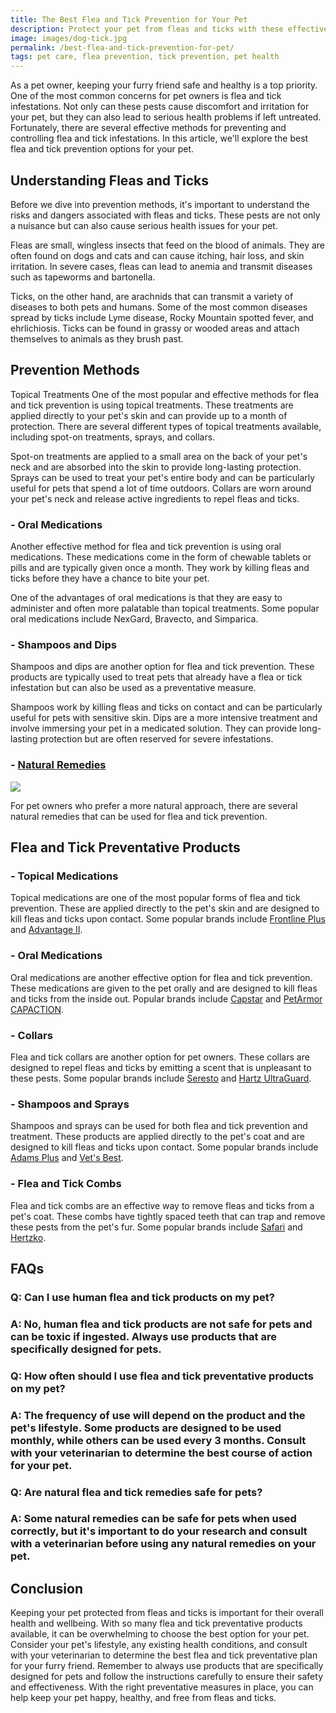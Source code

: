 ```yaml
---
title: The Best Flea and Tick Prevention for Your Pet
description: Protect your pet from fleas and ticks with these effective prevention methods. Learn about the best products and techniques to keep your furry friend safe.
image: images/dog-tick.jpg
permalink: /best-flea-and-tick-prevention-for-pet/
tags: pet care, flea prevention, tick prevention, pet health
---
```



As a pet owner, keeping your furry friend safe and healthy is a top priority. One of the most common concerns for pet owners is flea and tick infestations. Not only can these pests cause discomfort and irritation for your pet, but they can also lead to serious health problems if left untreated. Fortunately, there are several effective methods for preventing and controlling flea and tick infestations. In this article, we'll explore the best flea and tick prevention options for your pet.

## Understanding Fleas and Ticks

Before we dive into prevention methods, it's important to understand the risks and dangers associated with fleas and ticks. These pests are not only a nuisance but can also cause serious health issues for your pet.

Fleas are small, wingless insects that feed on the blood of animals. They are often found on dogs and cats and can cause itching, hair loss, and skin irritation. In severe cases, fleas can lead to anemia and transmit diseases such as tapeworms and bartonella.

Ticks, on the other hand, are arachnids that can transmit a variety of diseases to both pets and humans. Some of the most common diseases spread by ticks include Lyme disease, Rocky Mountain spotted fever, and ehrlichiosis. Ticks can be found in grassy or wooded areas and attach themselves to animals as they brush past.

##  Prevention Methods

Topical Treatments
One of the most popular and effective methods for flea and tick prevention is using topical treatments. These treatments are applied directly to your pet's skin and can provide up to a month of protection. There are several different types of topical treatments available, including spot-on treatments, sprays, and collars.

Spot-on treatments are applied to a small area on the back of your pet's neck and are absorbed into the skin to provide long-lasting protection. Sprays can be used to treat your pet's entire body and can be particularly useful for pets that spend a lot of time outdoors. Collars are worn around your pet's neck and release active ingredients to repel fleas and ticks.

### - Oral Medications
Another effective method for flea and tick prevention is using oral medications. These medications come in the form of chewable tablets or pills and are typically given once a month. They work by killing fleas and ticks before they have a chance to bite your pet.

One of the advantages of oral medications is that they are easy to administer and often more palatable than topical treatments. Some popular oral medications include NexGard, Bravecto, and Simparica.

### - Shampoos and Dips
Shampoos and dips are another option for flea and tick prevention. These products are typically used to treat pets that already have a flea or tick infestation but can also be used as a preventative measure.

Shampoos work by killing fleas and ticks on contact and can be particularly useful for pets with sensitive skin. Dips are a more intensive treatment and involve immersing your pet in a medicated solution. They can provide long-lasting protection but are often reserved for severe infestations.

### - [Natural Remedies](https://amzn.to/3zfCiqG)

<a href="https://www.amazon.com/TevraPet-Naturals-Prevention-Natural-Collar/dp/B086MQ91L9?crid=2S7Y8LMV0R82J&keywords=Natural+Remedies+for+ticks+and+fleas&qid=1680173760&sprefix=natural+remedies+for+ticks+and+flea%2Caps%2C239&sr=8-3-spons&psc=1&spLa=ZW5jcnlwdGVkUXVhbGlmaWVyPUEzNlBCVDNOSElDRktPJmVuY3J5cHRlZElkPUEwODU2NDA1MjRERTI1M1RNWFozMiZlbmNyeXB0ZWRBZElkPUEwNzcxNjk4MUtaWDc1V0ZZTzlSTiZ3aWRnZXROYW1lPXNwX2F0ZiZhY3Rpb249Y2xpY2tSZWRpcmVjdCZkb05vdExvZ0NsaWNrPXRydWU%3D&linkCode=li2&tag=forpetswith0d-20&linkId=a2021fb6a23d9fa2dba4aecf6cf47c23&language=en_US&ref_=as_li_ss_il" target="_blank"><img border="0" src="//ws-na.amazon-adsystem.com/widgets/q?_encoding=UTF8&ASIN=B086MQ91L9&Format=_SL160_&ID=AsinImage&MarketPlace=US&ServiceVersion=20070822&WS=1&tag=forpetswith0d-20&language=en_US" ></a><img src="https://ir-na.amazon-adsystem.com/e/ir?t=forpetswith0d-20&language=en_US&l=li2&o=1&a=B086MQ91L9" width="1" height="1" border="0" alt="" style="border:none !important; margin:0px !important;" />

For pet owners who prefer a more natural approach, there are several natural remedies that can be used for flea and tick prevention.

##  Flea and Tick Preventative Products

### - Topical Medications
Topical medications are one of the most popular forms of flea and tick prevention. These are applied directly to the pet's skin and are designed to kill fleas and ticks upon contact. Some popular brands include [Frontline Plus](https://amzn.to/3LYlUSZ) and [Advantage II](https://amzn.to/3G285Pw).

### - Oral Medications
Oral medications are another effective option for flea and tick prevention. These medications are given to the pet orally and are designed to kill fleas and ticks from the inside out. Popular brands include [Capstar](https://amzn.to/3KjBF5H) and [PetArmor CAPACTION](https://amzn.to/40JM6ov).

### - Collars
Flea and tick collars are another option for pet owners. These collars are designed to repel fleas and ticks by emitting a scent that is unpleasant to these pests. Some popular brands include [Seresto](https://amzn.to/3LYmgch) and [Hartz UltraGuard](https://amzn.to/3M3lcnn).

### - Shampoos and Sprays
Shampoos and sprays can be used for both flea and tick prevention and treatment. These products are applied directly to the pet's coat and are designed to kill fleas and ticks upon contact. Some popular brands include [Adams Plus](https://amzn.to/40pWMZC) and [Vet's Best](https://amzn.to/3lYJ54P).

### - Flea and Tick Combs
Flea and tick combs are an effective way to remove fleas and ticks from a pet's coat. These combs have tightly spaced teeth that can trap and remove these pests from the pet's fur. Some popular brands include [Safari](https://amzn.to/3Ztqdsr) and [Hertzko](https://amzn.to/3nnLrKY).

## FAQs

### Q:  Can I use human flea and tick products on my pet?
### A:  No, human flea and tick products are not safe for pets and can be toxic if ingested. Always use products that are specifically designed for pets.

### Q:  How often should I use flea and tick preventative products on my pet?
### A:  The frequency of use will depend on the product and the pet's lifestyle. Some products are designed to be used monthly, while others can be used every 3 months. Consult with your veterinarian to determine the best course of action for your pet.

### Q:  Are natural flea and tick remedies safe for pets?
### A:  Some natural remedies can be safe for pets when used correctly, but it's important to do your research and consult with a veterinarian before using any natural remedies on your pet.

## Conclusion

Keeping your pet protected from fleas and ticks is important for their overall health and wellbeing. With so many flea and tick preventative products available, it can be overwhelming to choose the best option for your pet. Consider your pet's lifestyle, any existing health conditions, and consult with your veterinarian to determine the best flea and tick preventative plan for your furry friend. Remember to always use products that are specifically designed for pets and follow the instructions carefully to ensure their safety and effectiveness. With the right preventative measures in place, you can help keep your pet happy, healthy, and free from fleas and ticks.
